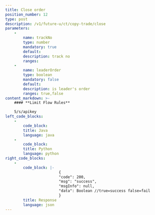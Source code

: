 ```yaml
---
title: Close order
position_number: 12
type: post
description: /v1/future-u/ct/copy-trade/close  	
parameters:
    -
        name: trackNo
        type: number
        mandatory: true
        default:
        description: track no
        ranges:
    -
        name: leaderOrder
        type: boolean
        mandatory: false
        default:
        description: is leader's order
        ranges: true,false
content_markdown: >-
    #### **Limit Flow Rules**

    5/s/apikey
left_code_blocks:
    - 
        code_block:
        title: Java
        language: java
    - 
        code_block:
        title: Python
        language: python
right_code_blocks:
    - 
        code_block: |-
                        {
                        "code": 200,
                        "msg": "success",
                        "msgInfo": null,
                        "data": Boolean //true=success false=fail
                        }
        title: Response
        language: json
---
```


